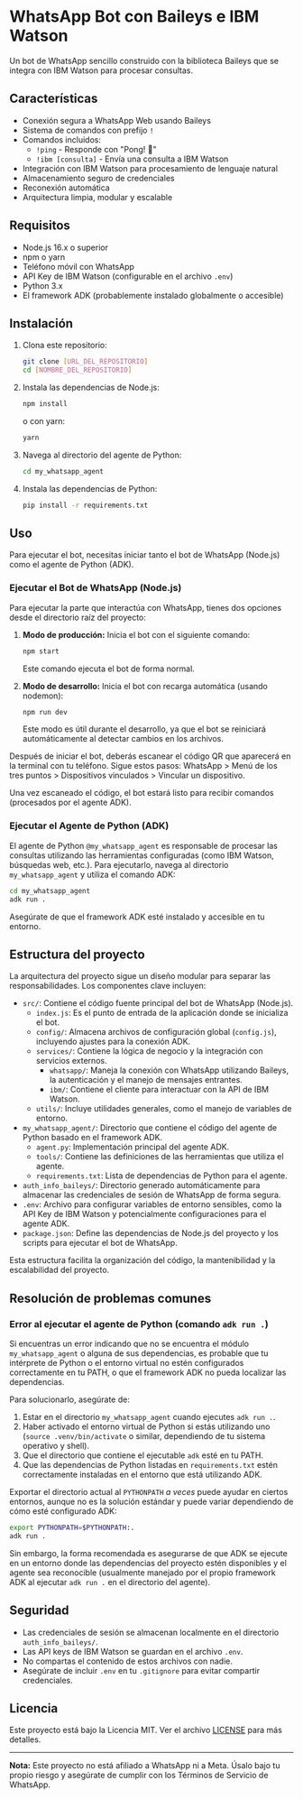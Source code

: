 # WhatsApp Bot con Baileys e IBM Watson

Un bot de WhatsApp sencillo construido con la biblioteca Baileys que se integra con IBM Watson para procesar consultas.

## Características

- Conexión segura a WhatsApp Web usando Baileys
- Sistema de comandos con prefijo `!`
- Comandos incluidos:
  - `!ping` - Responde con "Pong! 🏓"
  - `!ibm [consulta]` - Envía una consulta a IBM Watson
- Integración con IBM Watson para procesamiento de lenguaje natural
- Almacenamiento seguro de credenciales
- Reconexión automática
- Arquitectura limpia, modular y escalable

## Requisitos

- Node.js 16.x o superior
- npm o yarn
- Teléfono móvil con WhatsApp
- API Key de IBM Watson (configurable en el archivo `.env`)
- Python 3.x
- El framework ADK (probablemente instalado globalmente o accesible)

## Instalación

1. Clona este repositorio:

   ```bash
   git clone [URL_DEL_REPOSITORIO]
   cd [NOMBRE_DEL_REPOSITORIO]
   ```

2. Instala las dependencias de Node.js:

   ```bash
   npm install
   ```

   o con yarn:

   ```bash
   yarn
   ```

3. Navega al directorio del agente de Python:

   ```bash
   cd my_whatsapp_agent
   ```

4. Instala las dependencias de Python:
   ```bash
   pip install -r requirements.txt
   ```

## Uso

Para ejecutar el bot, necesitas iniciar tanto el bot de WhatsApp (Node.js) como el agente de Python (ADK).

### Ejecutar el Bot de WhatsApp (Node.js)

Para ejecutar la parte que interactúa con WhatsApp, tienes dos opciones desde el directorio raíz del proyecto:

1.  **Modo de producción:**
    Inicia el bot con el siguiente comando:

    ```bash
    npm start
    ```

    Este comando ejecuta el bot de forma normal.

2.  **Modo de desarrollo:**
    Inicia el bot con recarga automática (usando nodemon):
    ```bash
    npm run dev
    ```
    Este modo es útil durante el desarrollo, ya que el bot se reiniciará automáticamente al detectar cambios en los archivos.

Después de iniciar el bot, deberás escanear el código QR que aparecerá en la terminal con tu teléfono. Sigue estos pasos: WhatsApp > Menú de los tres puntos > Dispositivos vinculados > Vincular un dispositivo.

Una vez escaneado el código, el bot estará listo para recibir comandos (procesados por el agente ADK).

### Ejecutar el Agente de Python (ADK)

El agente de Python `@my_whatsapp_agent` es responsable de procesar las consultas utilizando las herramientas configuradas (como IBM Watson, búsquedas web, etc.). Para ejecutarlo, navega al directorio `my_whatsapp_agent` y utiliza el comando ADK:

```bash
cd my_whatsapp_agent
adk run .
```

Asegúrate de que el framework ADK esté instalado y accesible en tu entorno.

## Estructura del proyecto

La arquitectura del proyecto sigue un diseño modular para separar las responsabilidades. Los componentes clave incluyen:

- `src/`: Contiene el código fuente principal del bot de WhatsApp (Node.js).
  - `index.js`: Es el punto de entrada de la aplicación donde se inicializa el bot.
  - `config/`: Almacena archivos de configuración global (`config.js`), incluyendo ajustes para la conexión ADK.
  - `services/`: Contiene la lógica de negocio y la integración con servicios externos.
    - `whatsapp/`: Maneja la conexión con WhatsApp utilizando Baileys, la autenticación y el manejo de mensajes entrantes.
    - `ibm/`: Contiene el cliente para interactuar con la API de IBM Watson.
  - `utils/`: Incluye utilidades generales, como el manejo de variables de entorno.
- `my_whatsapp_agent/`: Directorio que contiene el código del agente de Python basado en el framework ADK.
  - `agent.py`: Implementación principal del agente ADK.
  - `tools/`: Contiene las definiciones de las herramientas que utiliza el agente.
  - `requirements.txt`: Lista de dependencias de Python para el agente.
- `auth_info_baileys/`: Directorio generado automáticamente para almacenar las credenciales de sesión de WhatsApp de forma segura.
- `.env`: Archivo para configurar variables de entorno sensibles, como la API Key de IBM Watson y potencialmente configuraciones para el agente ADK.
- `package.json`: Define las dependencias de Node.js del proyecto y los scripts para ejecutar el bot de WhatsApp.

Esta estructura facilita la organización del código, la mantenibilidad y la escalabilidad del proyecto.

## Resolución de problemas comunes

### Error al ejecutar el agente de Python (comando `adk run .`)

Si encuentras un error indicando que no se encuentra el módulo `my_whatsapp_agent` o alguna de sus dependencias, es probable que tu intérprete de Python o el entorno virtual no estén configurados correctamente en tu PATH, o que el framework ADK no pueda localizar las dependencias.

Para solucionarlo, asegúrate de:

1.  Estar en el directorio `my_whatsapp_agent` cuando ejecutes `adk run .`.
2.  Haber activado el entorno virtual de Python si estás utilizando uno (`source .venv/bin/activate` o similar, dependiendo de tu sistema operativo y shell).
3.  Que el directorio que contiene el ejecutable `adk` esté en tu PATH.
4.  Que las dependencias de Python listadas en `requirements.txt` estén correctamente instaladas en el entorno que está utilizando ADK.

Exportar el directorio actual al `PYTHONPATH` _a veces_ puede ayudar en ciertos entornos, aunque no es la solución estándar y puede variar dependiendo de cómo esté configurado ADK:

```bash
export PYTHONPATH=$PYTHONPATH:.
adk run .
```

Sin embargo, la forma recomendada es asegurarse de que ADK se ejecute en un entorno donde las dependencias del proyecto estén disponibles y el agente sea reconocible (usualmente manejado por el propio framework ADK al ejecutar `adk run .` en el directorio del agente).

## Seguridad

- Las credenciales de sesión se almacenan localmente en el directorio `auth_info_baileys/`.
- Las API keys de IBM Watson se guardan en el archivo `.env`.
- No compartas el contenido de estos archivos con nadie.
- Asegúrate de incluir `.env` en tu `.gitignore` para evitar compartir credenciales.

## Licencia

Este proyecto está bajo la Licencia MIT. Ver el archivo [LICENSE](LICENSE) para más detalles.

---

**Nota:** Este proyecto no está afiliado a WhatsApp ni a Meta. Úsalo bajo tu propio riesgo y asegúrate de cumplir con los Términos de Servicio de WhatsApp.

